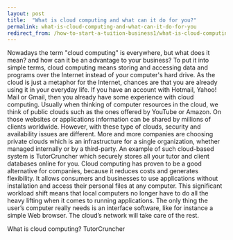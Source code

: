 ```yaml
---
layout: post
title:  "What is cloud computing and what can it do for you?"
permalink: what-is-cloud-computing-and-what-can-it-do-for-you
redirect_from: /how-to-start-a-tuition-business1/what-is-cloud-computing-and-what-can-it-do-for-you2622014/
---
```

Nowadays the term "cloud computing" is everywhere, but what does it mean? and
how can it be an advantage to your business? To put it into simple terms,
cloud computing means storing and accessing data and programs over the
Internet instead of your computer's hard drive. As the cloud is just a
metaphor for the Internet, chances are that you are already using it in your
everyday life. If you have an account with Hotmail, Yahoo! Mail or Gmail, then
you already have some experience with cloud computing. Usually when thinking
of computer resources in the cloud, we think of public clouds such as the ones
offered by YouTube or Amazon. On those websites or applications information
can be shared by millions of clients worldwide. However, with these type of
clouds, security and availability issues are different. More and more
companies are choosing private clouds which is an infrastructure for a single
organization, whether managed internally or by a third-party. An example of
such cloud-based system is TutorCruncher which securely stores all your tutor
and client databases online for you. Cloud computing has proven to be a good
alternative for companies, because it reduces costs and generates flexibility.
It allows consumers and businesses to use applications without installation
and access their personal files at any computer. This significant workload
shift means that local computers no longer have to do all the heavy lifting
when it comes to running applications. The only thing the user’s computer
really needs is an interface software, like for instance a simple Web browser.
The cloud’s network will take care of the rest.

What is cloud computing?  TutorCruncher
